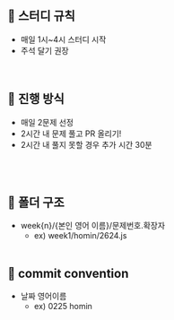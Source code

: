 ## 📌 스터디 규칙

- 매일 1시~4시 스터디 시작
- 주석 달기 권장

<br>

## 📌 진행 방식

- 매일 2문제 선정
- 2시간 내 문제 풀고 PR 올리기!
- 2시간 내 풀지 못할 경우 추가 시간 30분 

<br>

<br>

## 📌 폴더 구조

- week{n}/{본인 영어 이름}/문제번호.확장자
  - ex) week1/homin/2624.js
  <br>
  
## 📌 commit convention
- 날짜 영어이름
  - ex) 0225 homin
  





